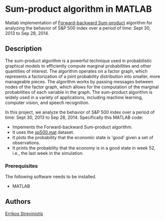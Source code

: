 # Sum-product algorithm in MATLAB
Matlab implementation of [Forward-backward Sum-product](https://ocw.mit.edu/courses/6-438-algorithms-for-inference-fall-2014/07fd05499a8596682dedce6fd0a229c3_MIT6_438F14_Lec9.pdf) algorithm for analyzing the behavior of S&P 500 index over a period of time: Sept 30, 2013 to Sep 28, 2014.

## Description
The sum-product algorithm is a powerful technique used in probabilistic graphical models to efficiently compute marginal probabilities and other quantities of interest. The algorithm operates on a factor graph, which represents a factorization of a joint probability distribution into smaller, more manageable pieces. The algorithm works by passing messages between nodes of the factor graph, which allows for the computation of the marginal probabilities of each variable in the graph. The sum-product algorithm is widely used in a variety of applications, including machine learning, computer vision, and speech recognition.

In this project, we analyze the behavior of S&P 500 index over a period of time: Sept 30, 2013 to Sep 28, 2014. Specifically this MATLAB code:

- Impements the Forward-backward Sum-product algorithm.
- It uses the [sp500.mat](dataset/sp500.mat) dataset.
- It plots the probability that the economic state is 'good' given a set of observations.
- It prints the probability that the economy is in a good state in week 52, i.e., the last week in the simulation.

### Prerequisites

The following software needs to be installed.

- MATLAB

## Authors

[Errikos Streviniotis](https://www.linkedin.com/in/errikos-streviniotis/)
